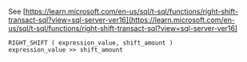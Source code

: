 See [https://learn.microsoft.com/en-us/sql/t-sql/functions/right-shift-transact-sql?view=sql-server-ver16](https://learn.microsoft.com/en-us/sql/t-sql/functions/right-shift-transact-sql?view=sql-server-ver16)
```
RIGHT_SHIFT ( expression_value, shift_amount )
expression_value >> shift_amount
```
